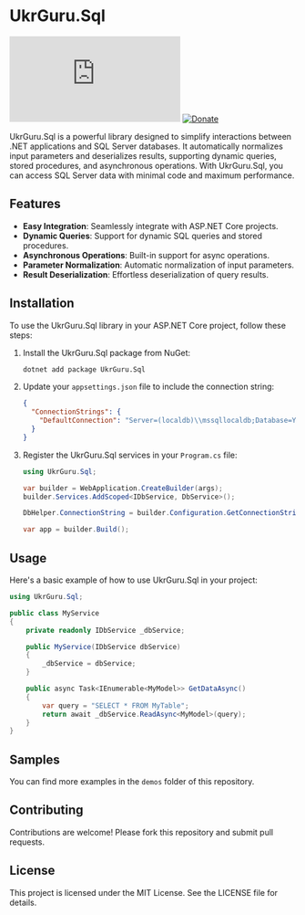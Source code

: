 # UkrGuru.Sql
[![Nuget](https://img.shields.io/nuget/v/UkrGuru.Sql)](https://www.nuget.org/packages/UkrGuru.Sql/)
[![Donate](https://img.shields.io/badge/Donate-PayPal-yellow.svg)](https://www.paypal.com/donate/?hosted_button_id=BPUF3H86X96YN)

UkrGuru.Sql is a powerful library designed to simplify interactions between .NET applications and SQL Server databases. It automatically normalizes input parameters and deserializes results, supporting dynamic queries, stored procedures, and asynchronous operations. With UkrGuru.Sql, you can access SQL Server data with minimal code and maximum performance.

## Features

- **Easy Integration**: Seamlessly integrate with ASP.NET Core projects.
- **Dynamic Queries**: Support for dynamic SQL queries and stored procedures.
- **Asynchronous Operations**: Built-in support for async operations.
- **Parameter Normalization**: Automatic normalization of input parameters.
- **Result Deserialization**: Effortless deserialization of query results.

## Installation

To use the UkrGuru.Sql library in your ASP.NET Core project, follow these steps:

1. Install the UkrGuru.Sql package from NuGet:
   ```sh
   dotnet add package UkrGuru.Sql
   ```

2. Update your `appsettings.json` file to include the connection string:
   ```json
   {
     "ConnectionStrings": {
       "DefaultConnection": "Server=(localdb)\\mssqllocaldb;Database=YourDbName;Trusted_Connection=True;"
     }
   }
   ```

3. Register the UkrGuru.Sql services in your `Program.cs` file:
   ```csharp
   using UkrGuru.Sql;

   var builder = WebApplication.CreateBuilder(args);
   builder.Services.AddScoped<IDbService, DbService>();

   DbHelper.ConnectionString = builder.Configuration.GetConnectionString("DefaultConnection");

   var app = builder.Build();
   ```

## Usage

Here's a basic example of how to use UkrGuru.Sql in your project:

```csharp
using UkrGuru.Sql;

public class MyService
{
    private readonly IDbService _dbService;

    public MyService(IDbService dbService)
    {
        _dbService = dbService;
    }

    public async Task<IEnumerable<MyModel>> GetDataAsync()
    {
        var query = "SELECT * FROM MyTable";
        return await _dbService.ReadAsync<MyModel>(query);
    }
}
```

## Samples

You can find more examples in the `demos` folder of this repository.

## Contributing

Contributions are welcome! Please fork this repository and submit pull requests.

## License

This project is licensed under the MIT License. See the LICENSE file for details.
